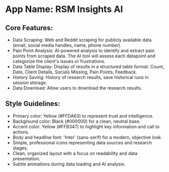 # **App Name**: RSM Insights AI

## Core Features:

- Data Scraping: Web and Reddit scraping for publicly available data (email, social media handles, name, phone number).
- Pain Point Analysis: AI-powered analysis to identify and extract pain points from scraped data. The AI tool will assess each datapoint and categorize the client's issues or frustrations.
- Data Table Display: Display of results in a structured table format: Count, Date, Client Details, Socials Missing, Pain Points, Feedback.
- History Saving: History of research results, save historical runs in session storage.
- Data Download: Allow users to download the research results.

## Style Guidelines:

- Primary color: Yellow (#FFDA63) to represent trust and intelligence.
- Background color: Black (#000000) for a clean, neutral base.
- Accent color: Yellow (#FFB347) to highlight key information and call to actions.
- Body and headline font: 'Inter' (sans-serif) for a modern, objective look.
- Simple, professional icons representing data sources and research stages.
- Clean, organized layout with a focus on readability and data presentation.
- Subtle animations during data loading and AI analysis.